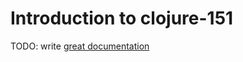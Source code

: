 # Introduction to clojure-151

TODO: write [great documentation](http://jacobian.org/writing/what-to-write/)
